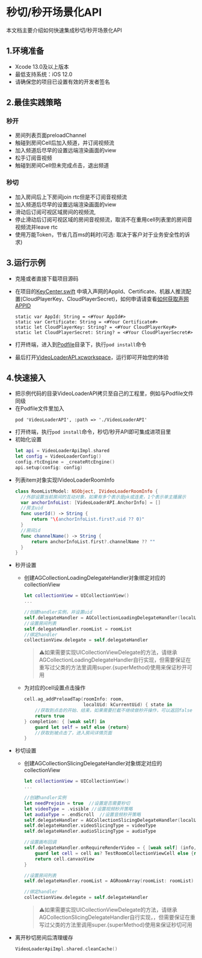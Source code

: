 # 秒切/秒开场景化API

本文档主要介绍如何快速集成秒切/秒开场景化API

## 1.环境准备
- Xcode 13.0及以上版本
- 最低支持系统：iOS 12.0
- 请确保您的项目已设置有效的开发者签名

## 2.最佳实践策略
### 秒开
- 房间列表页面preloadChannel
- 触碰到房间Cell后加入频道，并订阅视频流
- 加入频道后尽早的设置远端渲染画面的view
- 松手订阅音视频
- 触碰到房间Cell但未完成点击，退出频道
### 秒切
- 加入房间后上下房间join rtc但是不订阅音视频流
- 加入频道后尽早的设置远端渲染画面的view
- 滑动后订阅可视区域房间的视频流,
- 停止滑动后订阅可视区域的房间音视频流，取消不在重用cell列表里的房间音视频流并leave rtc
- 使用万能Token，节省几百ms的耗时(可选: 取决于客户对于业务安全性的诉求)
  
## 3.运行示例
- 克隆或者直接下载项目源码
- 在项目的[KeyCenter.swift](Example/VideoLoaderAPI/KeyCenter.swift) 中填入声网的AppId、Certificate、机器人推流配置(CloudPlayerKey、CloudPlayerSecret)，如何申请请查看[如何获取声网APPID](../README.md###如何获取声网APPID)
  
  ```
  static var AppId: String = <#Your AppId#>
  static var Certificate: String = <#Your Certificate#>
  static let CloudPlayerKey: String? = <#Your CloudPlayerKey#>
  static let CloudPlayerSecret: String? = <#Your CloudPlayerSecret#>
  ```
- 打开终端，进入到[Podfile](Example/Podfile)目录下，执行`pod install`命令
- 最后打开[VideoLoaderAPI.xcworkspace](Example/VideoLoaderAPI.xcworkspace)，运行即可开始您的体验

## 4.快速接入

- 把示例代码的目录VideoLoaderAPI拷贝至自己的工程里，例如与Podfile文件同级
- 在Podfile文件里加入
  ```
  pod 'VideoLoaderAPI', :path => './VideoLoaderAPI'
  ```
- 打开终端，执行`pod install`命令，秒切/秒开API即可集成进项目里
- 初始化设置
  ```swift
  let api = VideoLoaderApiImpl.shared
  let config = VideoLoaderConfig()
  config.rtcEngine = _createRtcEngine()
  api.setup(config: config)
  ```
- 列表item对象实现IVideoLoaderRoomInfo
  ```swift
  class RoomListModel: NSObject, IVideoLoaderRoomInfo {
    //外部设置当前房间的互动对象，如果有多个表示是pk或连麦，1个表示单主播展示
    var anchorInfoList: [VideoLoaderAPI.AnchorInfo] = []
    //房主uid
    func userId() -> String {
        return "\(anchorInfoList.first?.uid ?? 0)"
    }
    //房间id
    func channelName() -> String {
        return anchorInfoList.first?.channelName ?? ""
    }
  }
  ```
- 秒开设置
    - 创建AGCollectionLoadingDelegateHandler对象绑定对应的collectionView
        ```swift
        let collectionView = UICollectionView()
        ...

        //创建handler实例，并设置uid
        self.delegateHandler = AGCollectionLoadingDelegateHandler(localUid: kCurrentUid)
        //设置房间列表
        self.delegateHandler.roomList = roomList
        //绑定handler
        collectionView.delegate = self.delegateHandler
        ```

      > ⚠️如果需要实现UICollectionViewDelegate的方法，请继承AGCollectionLoadingDelegateHandler自行实现，但需要保证在重写过父类的方法里调用super.{superMethod}使用来保证秒开可用

    - 为对应的cell设置点击操作
        ```swift
        cell.ag_addPreloadTap(roomInfo: room,
                              localUid: kCurrentUid) { state in
            //获取到点击的开始、结束，如果需要拦截不继续做秒开操作，可以返回false
            return true
        } completion: { [weak self] in
            guard let self = self else {return}
            //获取到被点击了，进入房间详情页面
        }
        ```
- 秒切设置
    - 创建AGCollectionSlicingDelegateHandler对象绑定对应的collectionView
        ```swift
        let collectionView = UICollectionView()
        ...

        //创建handler实例
        let needPrejoin = true  //设置是否需要秒切
        let videoType = .visible //设置视频秒开策略
        let audioType = .endScroll  //设置音频秒开策略
        self.delegateHandler = AGCollectionSlicingDelegateHandler(localUid: kCurrentUid, needPrejoin: needPrejoin)
        self.delegateHandler.videoSlicingType = videoType
        self.delegateHandler.audioSlicingType = audioType

        //设置画布回调
        self.delegateHandler.onRequireRenderVideo = { [weak self] (info, cell, indexPath) in
            guard let cell = cell as? TestRoomCollectionViewCell else {return nil }
            return cell.canvasView
        }
        
        //设置房间列表
        self.delegateHandler.roomList = AGRoomArray(roomList: roomList)
        
        //绑定handler
        collectionView.delegate = self.delegateHandler
        ```

      > ⚠️如果需要实现UICollectionViewDelegate的方法，请继承AGCollectionSlicingDelegateHandler自行实现，，但需要保证在重写过父类的方法里调用super.{superMethod}使用来保证秒切可用
- 离开秒切房间后清理缓存
    ```swift
    VideoLoaderApiImpl.shared.cleanCache()